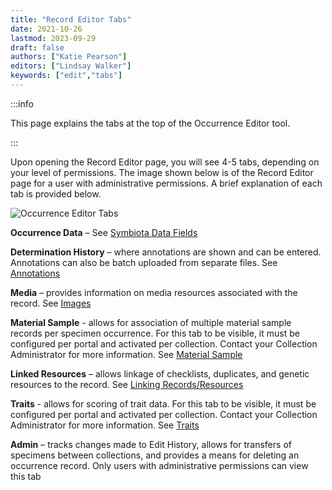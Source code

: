 ```yaml
---
title: "Record Editor Tabs"
date: 2021-10-26
lastmod: 2023-09-29
draft: false
authors: ["Katie Pearson"]
editors: ["Lindsay Walker"]
keywords: ["edit","tabs"]
---
```


:::info

This page explains the tabs at the top of the Occurrence Editor tool.

:::

Upon opening the Record Editor page, you will see 4-5 tabs, depending on your level of permissions. The image shown below is of the Record Editor page for a user with administrative permissions. A brief explanation of each tab is provided below.

![Occurrence Editor Tabs](/img/editortabs.png)

**Occurrence Data** – See [Symbiota Data Fields](/docs/Editor_Guide/Symbiota_Data_Fields)

**Determination History** – where annotations are shown and can be entered. Annotations can also be batch uploaded from separate files. See [Annotations](/docs/Editor_Guide/Editing_Searching_Records/annotations)

**Media** – provides information on media resources associated with the record. See [Images](/docs/Editor_Guide/images)

**Material Sample** - allows for association of multiple material sample records per specimen occurrence. For this tab to be visible, it must be configured per portal and activated per collection. Contact your Collection Administrator for more information. See [Material Sample](/docs/Editor_Guide/Editing_Searching_Records/material_samples)

**Linked Resources** – allows linkage of checklists, duplicates, and genetic resources to the record. See [Linking Records/Resources](/docs/Editor_Guide/linked_resources)

**Traits** - allows for scoring of trait data. For this tab to be visible, it must be configured per portal and activated per collection. Contact your Collection Administrator for more information. See [Traits](/docs/Editor_Guide/traits)

**Admin** – tracks changes made to Edit History, allows for transfers of specimens between collections, and provides a means for deleting an occurrence record. Only users with administrative permissions can view this tab
